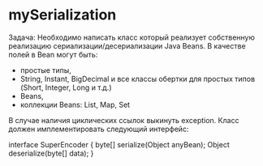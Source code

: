 # mySerialization
Задача:
Необходимо написать класс который реализует собственную реализацию сериализации/десериализации Java Beans. В качестве полей в Bean могут быть:
 * простые типы,
 * String, Instant, BigDecimal и все классы обертки для простых типов (Short, Integer, Long и т.д.)
 * Beans,
 * коллекции Beans: List, Map, Set

В случае наличия циклических ссылок выкинуть exception. Класс должен имплементировать следующий интерфейс:

 interface SuperEncoder {
    byte[] serialize(Object anyBean);
    Object deserialize(byte[] data);
 }
